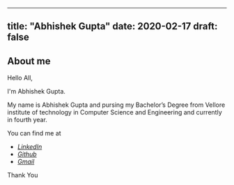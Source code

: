 
---
title: "Abhishek Gupta"
date: 2020-02-17
draft: false
---

## About me
Hello All,

I'm Abhishek Gupta.

My name is Abhishek Gupta and pursing my Bachelor’s Degree from Vellore institute of technology in Computer Science and Engineering and currently in fourth year.

You can find me at

 - [*LinkedIn*](https://www.linkedin.com/in/abhishek-gupta-635171175/)
 - [*Github*](https://github.com/abhishekgupta368)
 - [*Gmail*](mailto:abhigupta9087@gmail.com)

Thank You
